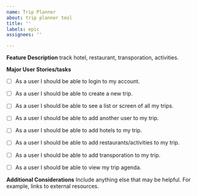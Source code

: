 ```yaml
---
name: Trip Planner
about: trip planner tool
title: ''
labels: epic
assignees: ''

---
```


**__Feature Description__**
track hotel, restaurant, transporation, activities.

**__Major User Stories/tasks__**
- [ ] As a user I should be able to login to my account.
- [ ] As a user I should be able to create a new trip.
- [ ] As a user I should be able to see a list or screen of all my trips.
- [ ] As a user I should be able to add another user to my trip.
- [ ] As a user I should be able to add hotels to my trip.
- [ ] As a user I should be able to add restaurants/activities to my trip.
- [ ] As a user I should be able to add transporation to my trip.
- [ ] As a user I should be able to view my trip agenda.


**__Additional Considerations__**
Include anything else that may be helpful. For example, links to external resources.
